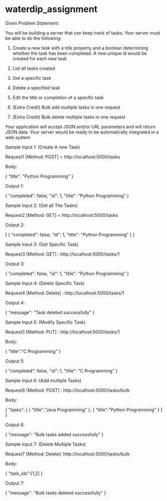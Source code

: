 # waterdip_assignment

Given Problem Statement:

You will be building a server that can keep track of tasks. Your server must be able to do the following:

1. Create a new task with a title property and a boolean determining whether the task has been completed. A new unique id would be created for each new task

2. List all tasks created

3. Get a specific task

4. Delete a specified task

5. Edit the title or completion of a specific task

6. (Extra Credit) Bulk add multiple tasks in one request

7. (Extra Credit) Bulk delete multiple tasks in one request

Your application will accept JSON and/or URL parameters and will return JSON data. Your server would be ready to be automatically integrated in a web system

Sample Input 1: (Create A new Task)

Request1 [Method: POST] = http://localhost:5000/tasks

Body:

{
  "title": "Python Programming"
}

Output 1:

{
    "completed": false,
    "id": 1,
    "title": "Python Programming"
}

Sample Input 2: (Get all The Tasks)

Request2 [Method: GET] = http://localhost:5000/tasks

Output 2:

[
    {
        "completed": false,
        "id": 1,
        "title": "Python Programming"
    }
]

Sample Input 3: (Get Specific Task)

Request3 [Method: GET] : http://localhost:5000/tasks/1

Output 3:

{
    "completed": false,
    "id": 1,
    "title": "Python Programming"
}

Sample Input 4: (Delete Specific Task)

Request4 [Method: Delete] : http://localhost:5000/tasks/1

Output 4:

{
    "message": "Task deleted successfully"
}

Sample Input 5: (Modify Specific Task)

Request5 [Method: PUT] : http://localhost:5000/tasks/1

Body:

{
    "title":"C Programming"
}

Output 5:

{
    "completed": false,
    "id": 1,
    "title": "C Programming"
}

Sample Input 6 :(Add multiple Tasks)

Request6 [Method: POST] : http://localhost:5000/tasks/bulk

Body:

{
    "tasks":
    [
        {
            "title":"Java Programming"
        },
        {
            "title":"Python Programming"
        }
    ]
}

Output 6:

{
    "message": "Bulk tasks added successfully"
}

Sample Input 7: (Delete Multiple Tasks)

Request7 [Method: Delete]: http://localhost:5000/tasks/bulk

Body:

{
    "task_ids":[1,2]
}

Output 7:

{
    "message": "Bulk tasks deleted successfully"
}



